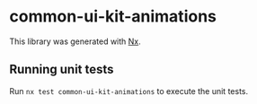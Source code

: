 # common-ui-kit-animations

This library was generated with [Nx](https://nx.dev).

## Running unit tests

Run `nx test common-ui-kit-animations` to execute the unit tests.
